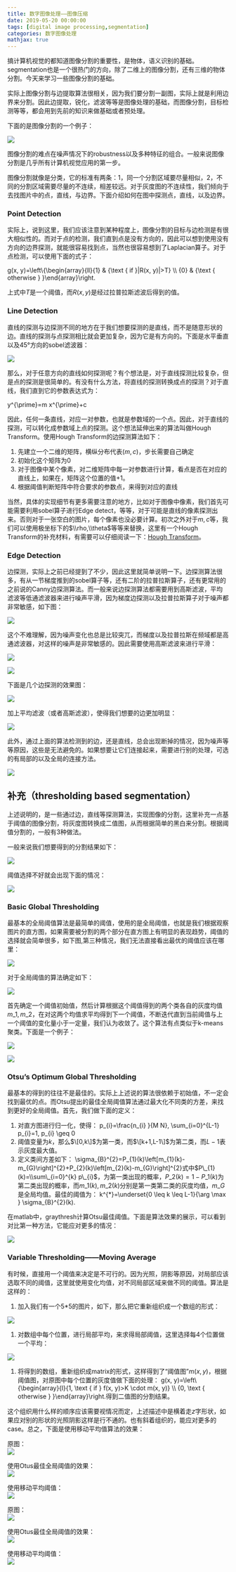 ```yaml
---
title: 数字图像处理——图像压缩
date: 2019-05-20 00:00:00
tags: [digital image processing,segmentation]
categories: 数字图像处理
mathjax: true
---     
```


搞计算机视觉的都知道图像分割的重要性，是物体，语义识别的基础。segmentation也是一个很热门的方向，除了二维上的图像分割，还有三维的物体分割。今天来学习一些图像分割的基础。

<!--more-->


实际上图像分割与边提取算法很相关，因为我们要分割一副图，实际上就是利用边界来分割。因此边提取，锐化，滤波等等是图像处理的基础，而图像分割，目标检测等等，都会用到先前的知识来做基础或者预处理。

下面的是图像分割的一个例子：

![](https://evolution-video.oss-cn-beijing.aliyuncs.com/wlsdzyzl_hexo/segmentation0.png)

图像分割的难点在噪声情况下的robustness以及多种特征的组合。一般来说图像分割是几乎所有计算机视觉应用的第一步。

图像分割就像是分类，它的标准有两条：1，同一个分割区域要尽量相似，2，不同的分割区域需要尽量的不连续，相差较远。对于灰度图的不连续性，我们倾向于去找图片中的点，直线，与边界。下面介绍如何在图中探测点，直线，以及边界。

### [](about:blank#Point-Detection "Point Detection")Point Detection

实际上，说到这里，我们应该注意到某种程度上，图像分割的目标与边检测是有很大相似性的。而对于点的检测，我们直到点是没有方向的，因此可以想到使用没有方向的边界探测，就能很容易找到点，当然也很容易想到了Laplacian算子。对于点检测，可以使用下面的式子：

g(x, y)=\\left\\{\\begin{array}{ll}{1} & {\\text { if }|R(x, y)|>T} \\\\ {0} & {\\text { otherwise } }\\end{array}\\right.

上式中$T$是一个阈值，而$R(x,y)$是经过拉普拉斯滤波后得到的值。

### [](about:blank#Line-Detection "Line Detection")Line Detection

直线的探测与边探测不同的地方在于我们想要探测的是直线，而不是随意形状的边。直线的探测与点探测相比就会更加复杂，因为它是有方向的。下面是水平垂直以及45°方向的sobel滤波器：

![](https://evolution-video.oss-cn-beijing.aliyuncs.com/wlsdzyzl_hexo/segmentation1.png)

那么，对于任意方向的直线如何探测呢？有个想法是，对于直线探测比较复杂，但是点的探测是很简单的。有没有什么方法，将直线的探测转换成点的探测？对于直线，我们直到它的参数表达式为：

y^{\\prime}=m x^{\\prime}+c

因此，任何一条直线，对应一对参数，也就是参数域的一个点。因此，对于直线的探测，可以转化成参数域上点的探测。这个想法延伸出来的算法叫做Hough Transform。使用Hough Transform的边探测算法如下：

1.  先建立一个二维的矩阵，横纵分布代表$(m,c)$，步长需要自己确定
2.  初始化这个矩阵为0
3.  对于图像中某个像素，对二维矩阵中每一对参数进行计算，看点是否在对应的直线上，如果在，矩阵这个位置的值+1。
4.  根据阈值判断矩阵中符合要求的参数点，来得到对应的直线

当然，具体的实现细节有更多需要注意的地方，比如对于图像中像素，我们首先可能需要利用sobel算子进行Edge detect，等等，对于可能是直线的像素探测出来。否则对于一张空白的图片，每个像素也没必要计算。初次之外对于$m,c$等，我们可以使用极坐标下的$\\rho,\\theta$等等来替换，这里有一个Hough Transform的补充材料，有需要可以仔细阅读一下：[Hough Transform](https://evolution-video.oss-cn-beijing.aliyuncs.com/wlsdzyzl_pdf/hough_transform.pdf)。

### [](about:blank#Edge-Detection "Edge Detection")Edge Detection

边探测，实际上之前已经提到了不少，因此这里就简单说明一下。边探测算法很多，有从一节梯度推到的sobel算子等，还有二阶的拉普拉斯算子，还有更常用的之前说的Canny边探测算法。而一般来说边探测算法都需要用到高斯滤波，平均滤波等低通滤波器来进行噪声平滑，因为梯度边探测以及拉普拉斯算子对于噪声都非常敏感，如下图：

![](https://evolution-video.oss-cn-beijing.aliyuncs.com/wlsdzyzl_hexo/segmentation2.png)

这个不难理解，因为噪声变化也总是比较突兀，而梯度以及拉普拉斯在频域都是高通滤波器，对这样的噪声是非常敏感的。因此需要使用高斯滤波来进行平滑：

![](https://evolution-video.oss-cn-beijing.aliyuncs.com/wlsdzyzl_hexo/segmentation3.png)

![](https://evolution-video.oss-cn-beijing.aliyuncs.com/wlsdzyzl_hexo/segmentation4.png)

下面是几个边探测的效果图：

![](https://evolution-video.oss-cn-beijing.aliyuncs.com/wlsdzyzl_hexo/segmentation5.png)

加上平均滤波（或者高斯滤波），使得我们想要的边更加明显：

![](https://evolution-video.oss-cn-beijing.aliyuncs.com/wlsdzyzl_hexo/segmentation6.png)

此外，通过上面的算法检测到的边，还是直线，总会出现断掉的情况，因为噪声等等原因，这些是无法避免的。如果想要让它们连接起来，需要进行别的处理，可选的有局部的以及全局的连接方法。

![](https://evolution-video.oss-cn-beijing.aliyuncs.com/wlsdzyzl_hexo/segmentation7.png)

[](about:blank#%E8%A1%A5%E5%85%85%EF%BC%88thresholding-based-segmentation%EF%BC%89 "补充（thresholding based segmentation）")补充（thresholding based segmentation）
------------------------------------------------------------------------------------------------------------------------------------------------------------

上述说明的，是一些通过边，直线等探测算法，实现图像的分割，这里补充一点基于阈值的图像分割，将灰度图转换成二值图，从而根据简单的黑白来分割。根据阈值分割的，一般有3种做法。

一般来说我们想要得到的分割结果如下：

![](https://evolution-video.oss-cn-beijing.aliyuncs.com/wlsdzyzl_hexo/segmentation14.png)

阈值选择不好就会出现下面的情况：

![](https://evolution-video.oss-cn-beijing.aliyuncs.com/wlsdzyzl_hexo/segmentation15.png)

### [](about:blank#Basic-Global-Thresholding "Basic Global Thresholding")Basic Global Thresholding

最基本的全局阈值算法是最简单的阈值，使用的是全局阈值，也就是我们根据观察图片的直方图，如果需要被分割的两个部分在直方图上有明显的表现趋势，阈值的选择就会简单很多，如下图,第三种情况，我们无法直接看出最优的阈值应该在哪里：

![](https://evolution-video.oss-cn-beijing.aliyuncs.com/wlsdzyzl_hexo/segmentation16.png)

对于全局阈值的算法确定如下：

![](https://evolution-video.oss-cn-beijing.aliyuncs.com/wlsdzyzl_hexo/segmentation17.png)

首先确定一个阈值初始值，然后计算根据这个阈值得到的两个类各自的灰度均值$m\_1,m\_2$，在对这两个均值求平均得到下一个阈值，不断迭代直到当前阈值与上一个阈值的变化量小于一定量，我们认为收敛了。这个算法有点类似于k-means聚类。下面是一个例子：

![](https://evolution-video.oss-cn-beijing.aliyuncs.com/wlsdzyzl_hexo/segmentation18.png)

![](https://evolution-video.oss-cn-beijing.aliyuncs.com/wlsdzyzl_hexo/segmentation19.png)

### [](about:blank#Otsu%E2%80%99s-Optimum-Global-Thresholding "Otsu’s Optimum Global Thresholding")Otsu’s Optimum Global Thresholding

最基本的得到的往往不是最佳的。实际上上述说的算法很依赖于初始值，不一定会找到最优的点。而Otsu提出的最佳全局阈值算法通过最大化不同类的方差，来找到更好的全局阈值。首先，我们做下面的定义：

1.  对直方图进行归一化，使得： p\_{i}=\\frac{n\_{i} }{M N}, \\sum\_{i=0}^{L-1} p\_{i}=1, p\_{i} \\geq 0
2.  阈值变量为$k$，那么$\[0,k\]$为第一类，而$\[k+1,L-1\]$为第二类，而$L-1$表示灰度最大值。
3.  定义类间方差如下： \\sigma\_{B}^{2}=P\_{1}(k)\\left\[m\_{1}(k)-m\_{G}\\right\]^{2}+P\_{2}(k)\\left\[m\_{2}(k)-m\_{G}\\right\]^{2}式中$P\_{1}(k)=\\sum\_{i=0}^{k} p\_{i}$，为第一类出现的概率，$P\_{2}(k)=1-P\_{1}(k)$为第二类出现的概率，而$m\_1(k),m\_2(k)$分别是第一类第二类的灰度均值，$m\_G$是全局均值。最佳的阈值为： k^{\*}=\\underset{0 \\leq k \\leq L-1}{\\arg \\max } \\sigma\_{B}^{2}(k).

在matlab中，graythresh计算Otsu最佳阈值。下面是算法效果的展示，可以看到对比第一种方法，它能应对更多的情况：

![](https://evolution-video.oss-cn-beijing.aliyuncs.com/wlsdzyzl_hexo/segmentation20.png)

### [](about:blank#Variable-Thresholding%E2%80%94%E2%80%94Moving-Average "Variable Thresholding——Moving Average")Variable Thresholding——Moving Average

有时候，直接用一个阈值来决定是不可行的。因为光照，阴影等原因，对局部应该选取不同的阈值，这里就使用变化均值，对不同局部区域来做不同的阈值。算法是这样的：

1.  加入我们有一个5\*5的图片，如下，那么把它重新组织成一个数组的形式：

![](https://evolution-video.oss-cn-beijing.aliyuncs.com/wlsdzyzl_hexo/segmentation21.png)

1.  对数组中每个位置，进行局部平均，来求得局部阈值，这里选择每4个位置做一个平均：

![](https://evolution-video.oss-cn-beijing.aliyuncs.com/wlsdzyzl_hexo/segmentation22.png)

1.  将得到的数组，重新组织成matrix的形式，这样得到了“阈值图”$m(x,y)$，根据阈值图，对原图中每个位置的灰度值做下面的处理： g(x, y)=\\left\\{\\begin{array}{l}{1, \\text { if } f(x, y)>K \\cdot m(x, y)} \\\\ {0, \\text { otherwise } }\\end{array}\\right.得到二值图的分割结果。

这个组织用什么样的顺序应该需要视情况而定，上述描述中是横着走$z$字形状，如果应对别的形状的光照阴影这样是行不通的。也有斜着组织的，能应对更多的case。总之，下面是使用移动平均值算法的效果：

原图：  
![](https://evolution-video.oss-cn-beijing.aliyuncs.com/wlsdzyzl_hexo/segmentation8.png)

使用Otus最佳全局阈值的效果：  
![](https://evolution-video.oss-cn-beijing.aliyuncs.com/wlsdzyzl_hexo/segmentation9.png)

使用移动平均阈值：  
![](https://evolution-video.oss-cn-beijing.aliyuncs.com/wlsdzyzl_hexo/segmentation10.png)

原图：  
![](https://evolution-video.oss-cn-beijing.aliyuncs.com/wlsdzyzl_hexo/segmentation11.png)

使用Otus最佳全局阈值的效果：  
![](https://evolution-video.oss-cn-beijing.aliyuncs.com/wlsdzyzl_hexo/segmentation12.png)

使用移动平均阈值：  
![](https://evolution-video.oss-cn-beijing.aliyuncs.com/wlsdzyzl_hexo/segmentation13.png)


